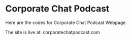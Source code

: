 # Corporate Chat Podcast
Here are the codes for Corporate Chat Podcast Webpage.

The site is live at:
corporatechatpodcast.com